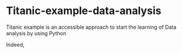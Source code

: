 # Titanic-example-data-analysis
Titanic example is an accessible approach to start the learning of Data analysis by using Python

Indeed, 
